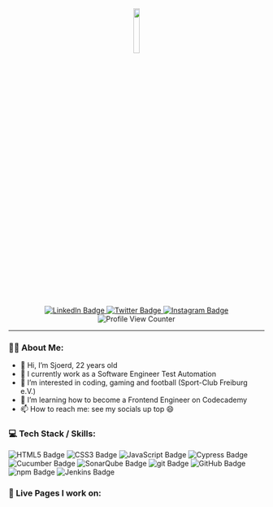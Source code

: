<div id="header" align="center">
  <img src="https://media.giphy.com/media/M9gbBd9nbDrOTu1Mqx/giphy.gif" width="15%"/>
  <div id="badges">
    <a href="https://www.linkedin.com/in/sjoerdwol">
      <img src="https://img.shields.io/badge/LinkedIn-0A66C2?style=for-the-badge&logo=linkedin&logoColor=white" alt="LinkedIn Badge"/>
    </a>
    <a href="https://twitter.com/sjoerd_wol">
      <img src="https://img.shields.io/badge/Twitter-1DA1F2?style=for-the-badge&logo=twitter&logoColor=white" alt="Twitter Badge"/>
    </a>
    <a href="https://www.instagram.com/sjoerd_w/">
      <img src="https://img.shields.io/badge/Instagram-E4405F?logo=instagram&logoColor=white&style=for-the-badge" alt="Instagram Badge"/>
    </a>
  </div>
  <img src="https://komarev.com/ghpvc/?username=sjoerdwol&style=flat-square&color=blue" alt="Profile View Counter"/>
</div>

- - -

### 👨‍💻 About Me:
- 👋 Hi, I’m Sjoerd, 22 years old
- 🔭 I currently work as a Software Engineer Test Automation
- 👀 I’m interested in coding, gaming and football (Sport-Club Freiburg e.V.)
- 🌱 I’m learning how to become a Frontend Engineer on Codecademy
- 📫 How to reach me: see my socials up top 😄
### 💻 Tech Stack / Skills:
<div id="tech_stack_badges">
  <img src="https://img.shields.io/badge/HTML5-E34F26?style=for-the-badge&logo=html5&logoColor=white" alt="HTML5 Badge"/>
  <img src="https://img.shields.io/badge/CSS3-1572B6?style=for-the-badge&logo=css3&logoColor=white" alt="CSS3 Badge"/>
  <img src="https://img.shields.io/badge/JavaScript-rgb(55, 55, 55)?style=for-the-badge&logo=javascript&logoColor=F7DF1E" alt="JavaScript Badge"/>
  <img src="https://img.shields.io/badge/Cypress-17202C?style=for-the-badge&logo=cypress&logoColor=white" alt="Cypress Badge"/>
  <img src="https://img.shields.io/badge/Cucumber-rgb(40, 40, 40)?style=for-the-badge&logo=cucumber&logoColor=23D96C" alt="Cucumber Badge"/>
  <img src="https://img.shields.io/badge/SonarQube-4E9BCD?style=for-the-badge&logo=sonarqube&logoColor=white" alt="SonarQube Badge"/>
  <img src="https://img.shields.io/badge/Git-F05032?style=for-the-badge&logo=git&logoColor=white" alt="git Badge"/>
  <img src="https://img.shields.io/badge/GitHub-181717?style=for-the-badge&logo=github&logoColor=white" alt="GitHub Badge"/>
  <img src="https://img.shields.io/badge/npm-CB3837?style=for-the-badge&logo=npm&logoColor=white" alt="npm Badge"/>
  <img src="https://img.shields.io/badge/Jenkins-D24939?style=for-the-badge&logo=jenkins&logoColor=white" alt="Jenkins Badge"/>
</div>

### 📄 Live Pages I work on:
<div id="pages_badges">
</div>

<!---
sjoerdwol/sjoerdwol is a ✨ special ✨ repository because its `README.md` (this file) appears on your GitHub profile.
You can click the Preview link to take a look at your changes.
--->
